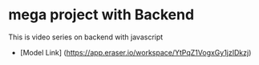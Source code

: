 # mega project with Backend 

This is video series on backend with javascript
- [Model Link] (https://app.eraser.io/workspace/YtPqZ1VogxGy1jzIDkzj)